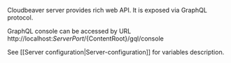 Cloudbeaver server provides rich web API. It is exposed via GraphQL protocol.

GraphQL console can be accessed by URL http://localhost:${ServerPort}/${ContentRoot}/gql/console

See [[Server configuration|Server-configuration]] for variables description.